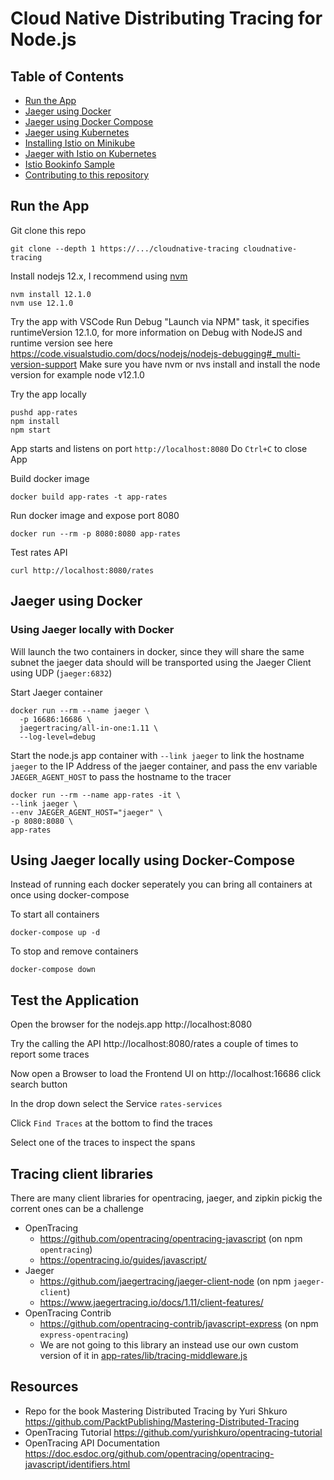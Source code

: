 # Cloud Native Distributing Tracing for Node.js

## Table of Contents
- [Run the App](#run-the-app)
- [Jaeger using Docker](#jaeger-using-docker)
- [Jaeger using Docker Compose](#using-jaeger-locally-using-docker-compose)
- [Jaeger using Kubernetes](jaeger.md)
- [Installing Istio on Minikube](minikube.md)
- [Jaeger with Istio on Kubernetes](istio.md)
- [Istio Bookinfo Sample](bookinfo.md)
- [Contributing to this repository](CONTRIBUTING.md)

## Run the App
Git clone this repo
```
git clone --depth 1 https://.../cloudnative-tracing cloudnative-tracing
```
Install nodejs 12.x, I recommend using [nvm](https://github.com/nvm-sh/nvm)
```
nvm install 12.1.0
nvm use 12.1.0
```

Try the app with VSCode Run Debug "Launch via NPM" task, it specifies runtimeVersion 12.1.0, for more information on Debug with NodeJS and runtime version see here https://code.visualstudio.com/docs/nodejs/nodejs-debugging#_multi-version-support
Make sure you have nvm or nvs install and install the node version for example node v12.1.0

Try the app locally
```
pushd app-rates
npm install
npm start
```
App starts and listens on port `http://localhost:8080`
Do `Ctrl+C` to close App

Build docker image
```
docker build app-rates -t app-rates
```

Run docker image and expose port 8080
```
docker run --rm -p 8080:8080 app-rates
```

Test rates API
```
curl http://localhost:8080/rates
```

## Jaeger using Docker

### Using Jaeger locally with Docker
Will launch the two containers in docker, since they will share the same subnet the jaeger data should will be transported using the Jaeger Client using UDP (`jaeger:6832`)

Start Jaeger container
```
docker run --rm --name jaeger \
  -p 16686:16686 \
  jaegertracing/all-in-one:1.11 \
  --log-level=debug
```

Start the node.js app container with `--link jaeger` to link the hostname `jaeger` to the IP Address of the jaeger container, and pass the env variable `JAEGER_AGENT_HOST` to pass the hostname to the tracer
```
docker run --rm --name app-rates -it \
--link jaeger \
--env JAEGER_AGENT_HOST="jaeger" \
-p 8080:8080 \
app-rates
```
## Using Jaeger locally using Docker-Compose
Instead of running each docker seperately you can bring all containers at once using docker-compose

To start all containers
```
docker-compose up -d
```
To stop and remove containers
```
docker-compose down
```

## Test the Application
Open the browser for the nodejs.app http://localhost:8080

Try the calling the API http://localhost:8080/rates a couple of times to report some traces

Now open a Browser to load the Frontend UI on http://localhost:16686 click search button

In the drop down select the Service `rates-services`

Click `Find Traces` at the bottom to find the traces

Select one of the traces to inspect the spans


## Tracing client libraries
There are many client libraries for opentracing, jaeger, and zipkin pickig the corrent ones can be a challenge
- OpenTracing
    - https://github.com/opentracing/opentracing-javascript (on npm `opentracing`)
    - https://opentracing.io/guides/javascript/
- Jaeger
    - https://github.com/jaegertracing/jaeger-client-node (on npm `jaeger-client`)
    - https://www.jaegertracing.io/docs/1.11/client-features/
- OpenTracing Contrib
    - https://github.com/opentracing-contrib/javascript-express (on npm `express-opentracing`)
    - We are not going to this library an instead use our own custom version of it in [app-rates/lib/tracing-middleware.js](app-rates/lib/tracing-middleware.js)


## Resources
- Repo for the book Mastering Distributed Tracing by Yuri Shkuro https://github.com/PacktPublishing/Mastering-Distributed-Tracing
- OpenTracing Tutorial https://github.com/yurishkuro/opentracing-tutorial
- OpenTracing API Documentation https://doc.esdoc.org/github.com/opentracing/opentracing-javascript/identifiers.html



